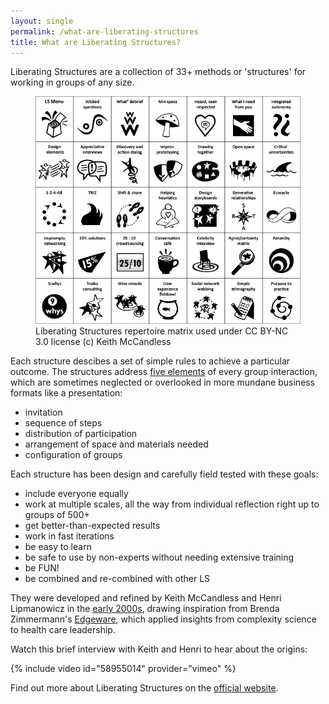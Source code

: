 ```yaml
---
layout: single
permalink: /what-are-liberating-structures
title: What are Liberating Structures?
---
```


Liberating Structures are a collection of 33+ methods or 'structures' for working
in groups of any size.

<figure class="{{ include.class }}">
  <a href="http://www.liberatingstructures.com/ls/">
  	<img src="assets/images/Matrix.png" alt="Liberating Structures matrix" />
  </a>
  <figcaption>Liberating Structures repertoire matrix used under CC BY-NC 3.0 license (c) Keith McCandless</figcaption>
</figure>

Each structure descibes a set of simple rules to achieve a particular outcome.
The structures address [five elements](http://www.liberatingstructures.com/design-elements/) of every group interaction, which are
sometimes neglected or overlooked in more mundane business formats like a
presentation:

- invitation
- sequence of steps
- distribution of participation 
- arrangement of space and materials needed
- configuration of groups

Each structure has been design and carefully field tested with these goals:

- include everyone equally
- work at multiple scales, all the way from individual reflection right up to groups of 500+
- get better-than-expected results
- work in fast iterations
- be easy to learn
- be safe to use by non-experts without needing extensive training
- be FUN!
- be combined and re-combined with other LS

They were developed and refined by Keith McCandless and Henri Lipmanowicz in the [early 2000s](http://www.liberatingstructures.com/history/), drawing inspiration from Brenda Zimmermann's [Edgeware](https://www.worldcat.org/title/edge-ware-lessons-from-complexity-science-for-health-care-leaders/oclc/230923988), which applied insights from complexity science to health care leadership.

Watch this brief interview with Keith and Henri to hear about the origins:

{% include video id="58955014" provider="vimeo" %}

Find out more about Liberating Structures on the [official website](http://www.liberatingstructures.com).

